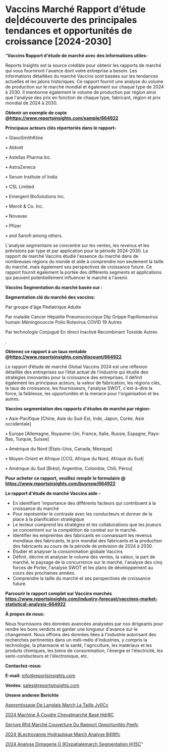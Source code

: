 # Vaccins Marché Rapport d’étude de|découverte des principales tendances et opportunités de croissance [2024-2030]

"<strong>Vaccins Rapport d'étude de marché avec des informations utiles-</strong>

Reports Insights est la source crédible pour obtenir les rapports de marché qui vous fourniront l'avance dont votre entreprise a besoin. Les informations détaillées du marché Vaccins sont basées sur les tendances actuelles et les jalons historiques. Ce rapport fournit une analyse du volume de production sur le marché mondial et également sur chaque type de 2024 à 2030. Il mentionne également le volume de production par région ainsi que l'analyse des prix en fonction de chaque type, fabricant, région et prix mondial de 2024 à 2030.

<strong><b>Obtenir un exemple de copie @</b></strong><a href=https://www.reportsinsights.com/sample/664922><strong><b>https://www.reportsinsights.com/sample/664922</b></strong></a>

<b>Principaux acteurs clés répertoriés dans le rapport-</b>

<b> </b>• GlaxoSmithKline

• Abbott

• Astellas Pharma Inc.

• AstraZeneca

• Serum Institute of India

• CSL Limited

• Emergent BioSolutions Inc.

• Merck & Co. Inc.

• Novavax

• Pfizer

• and Sanofi among others.

L'analyse segmentaire se concentre sur les ventes, les revenus et les prévisions par type et par application pour la période 2024-2030. Le rapport de marché Vaccins étudie l'essence du marché dans de nombreuses régions du monde et aide à comprendre non seulement la taille du marché, mais également ses perspectives de croissance future. Ce rapport fournit également la portée des différents segments et applications qui peuvent potentiellement influencer le marché à l'avenir.

<strong>Vaccins Segmentation du marché basée sur :</strong>

<strong> Segmentation clé du marché des vaccins: </strong>

Par groupe d'âge
Pédiatrique
Adulte

Par maladie
Cancer
Hépatite
Pneumococcique
Dtp
Grippe
Papillomavirus humain
Méningococcie
Polio
Rotavirus
COVID 19
Autres

Par technologie
Conjugué
En direct
Inactivé
Recombinant
Toxoïde
Autres

.

<strong><b>Obtenez ce rapport à un taux rentable @</b></strong><a href=https://www.reportsinsights.com/discount/664922><strong><b>https://www.reportsinsights.com/discount/664922</b></strong></a>

Le rapport d’étude de marché Global Vaccins 2024 est une réflexion détaillée des entreprises sur l’état actuel de l’industrie qui étudie des stratégies innovantes pour la croissance des entreprises. Il définit également les principaux acteurs, la valeur de fabrication, les régions clés, le taux de croissance, les fournisseurs, l'analyse SWOT, c'est-à-dire la force, la faiblesse, les opportunités et la menace pour l'organisation et les autres.

<strong>Vaccins segmentation des rapports d'études de marché par région-</strong>

• Asie-Pacifique [Chine, Asie du Sud-Est, Inde, Japon, Corée, Asie occidentale]

• Europe [Allemagne, Royaume-Uni, France, Italie, Russie, Espagne, Pays-Bas, Turquie, Suisse]

• Amérique du Nord [États-Unis, Canada, Mexique]

• Moyen-Orient et Afrique [CCG, Afrique du Nord, Afrique du Sud]

• Amérique du Sud [Brésil, Argentine, Colombie, Chili, Pérou]

<strong>Pour acheter ce rapport, veuillez remplir le formulaire @   <a href=https://www.reportsinsights.com/buynow/664922>https://www.reportsinsights.com/buynow/664922</a></strong>

<strong>Le rapport d'étude de marché Vaccins aide -</strong>
<ul>
  <li>En identifiant 'importance des différents facteurs qui contribuent à la croissance du marché</li>
  <li>Pour représenter le contraste avec les conducteurs et donner de la place à la planification stratégique</li>
  <li>Le lecteur comprend les stratégies et les collaborations que les joueurs se concentrent sur la compétition de combat sur le marché.</li>
  <li>Identifier les empreintes des fabricants en connaissant les revenus mondiaux des fabricants, le prix mondial des fabricants et la production des fabricants au cours de la période de prévision de 2024 à 2030.</li>
  <li>Étudier et analyser la consommation globale Vaccins</li>
  <li>Définir, décrire et analyser le volume des ventes, la valeur, la part de marché, le paysage de la concurrence sur le marché, l'analyse des cinq forces de Porter, l'analyse SWOT et les plans de développement au cours des prochaines années.</li>
  <li>Comprendre la taille du marché et ses perspectives de croissance future.</li>
</ul>

<strong>Parcourir le rapport complet sur Vaccins marchés <a href=https://www.reportsinsights.com/industry-forecast/vaccines-market-statistical-analysis-664922>https://www.reportsinsights.com/industry-forecast/vaccines-market-statistical-analysis-664922</a></strong>

<strong>À propos de nous:</strong>

Nous fournissons des données avancées analysées par nos dirigeants pour rendre les bons verdicts et garder une longueur d'avance sur le changement. Nous offrons des données liées à l'industrie autorisant des recherches pertinentes dans un méli-mélo d'industries, y compris la technologie, la pharmacie et la santé, l'agriculture, les matériaux et les produits chimiques, les biens de consommation, l'énergie et l'électricité, les semi-conducteurs et l'électronique, etc.

<strong>Contactez-nous:</strong>

<strong>E-mail:</strong> <a href=mailto:info@reportsinsights.com>info@reportsinsights.com</a>

<strong>Ventes</strong>: <a href=mailto:sales@reportsinsights.com>sales@reportsinsights.com</a>

<strong>Unsere anderen Berichte</strong>

<a href=https://www.linkedin.com/pulse/apprentissage-de-langlais-march%C3%A9-la-taille-jy0cc/>Apprentissage De Langlais March La Taille Jy0Cc</a>

<a href=https://www.linkedin.com/pulse/2024-machine-à-coudre-chevalmarché-basé-hdr8c/>2024 Machine À Coudre Chevalmarché Basé Hdr8C</a>

<a href=https://www.linkedin.com/pulse/serrure-rfid-marché-couverture-du-rapport-opportunités-peefc/>Serrure Rfid Marché Couverture Du Rapport Opportunités Peefc</a>

<a href=https://www.linkedin.com/pulse/2024-%C3%A9lectrovanne-hydraulique-march%C3%A9-analyse-b4wfc/>2024  9Lectrovanne Hydraulique March Analyse B4Wfc</a>

<a href=https://www.linkedin.com/pulse/2024-analyse-dimagerie-g%C3%A9ospatialemarch%C3%A9-segmentation-hj15c/>2024 Analyse Dimagerie G 9Ospatialemarch Segmentation Hj15C</a>"
